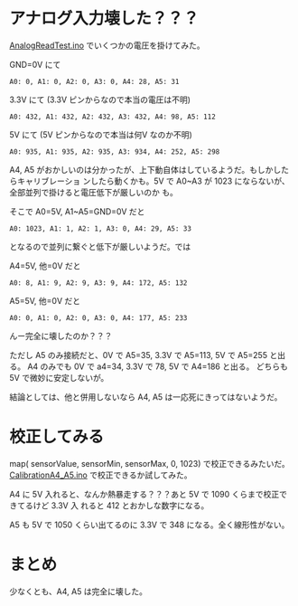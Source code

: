 # アナログ入力壊した？？？

[AnalogReadTest.ino](./AnalogReadTest.ino) でいくつかの電圧を掛けてみた。

GND=0V にて
```
A0: 0, A1: 0, A2: 0, A3: 0, A4: 28, A5: 31
```

3.3V にて (3.3V ピンからなので本当の電圧は不明)
```
A0: 432, A1: 432, A2: 432, A3: 432, A4: 98, A5: 112
```

5V にて (5V ピンからなので本当は何V なのか不明)
```
A0: 935, A1: 935, A2: 935, A3: 934, A4: 252, A5: 298
```

A4, A5 がおかしいのは分かったが、上下動自体はしているようだ。もしかしたらキャリブレーショ
ンしたら動くかも。5V で A0~A3 が 1023 にならないが、全部並列で掛けると電圧低下が厳しいのか
も。

そこで A0=5V, A1~A5=GND=0V だと
```
A0: 1023, A1: 1, A2: 1, A3: 0, A4: 29, A5: 33
```

となるので並列に繋ぐと低下が厳しいようだ。では

A4=5V, 他=0V だと

```
A0: 8, A1: 9, A2: 9, A3: 9, A4: 172, A5: 132
```

A5=5V, 他=0V だと

```
A0: 0, A1: 0, A2: 0, A3: 0, A4: 177, A5: 233
```

んー完全に壊したのか？？？

ただし A5 のみ接続だと、0V で A5=35, 3.3V で A5=113, 5V で A5=255 と出る。
A4 のみでも 0V で a4=34, 3.3V で 78, 5V で A4=186 と出る。
どちらも 5V で微妙に安定しないが。

結論としては、他と併用しないなら A4, A5 は一応死にきってはないようだ。

# 校正してみる

map( sensorValue, sensorMin, sensorMax, 0, 1023) で校正できるみたいだ。
[CalibrationA4_A5.ino](./CalibrationA4_A5.ino) で校正できるか試してみた。

A4 に 5V 入れると、なんか熱暴走する？？？あと 5V で 1090 くらまで校正できてるけど 3.3V 入
れると 412 とおかしな数字になる。

A5 も 5V で 1050 くらい出てるのに 3.3V で 348 になる。全く線形性がない。

# まとめ

少なくとも、A4, A5 は完全に壊した。
